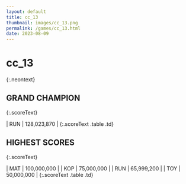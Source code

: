 ```yaml
---
layout: default
title: cc_13
thumbnail: images/cc_13.png
permalink: /games/cc_13.html
date: 2023-08-09
---
```


# cc_13 
{:.neontext}

## GRAND CHAMPION
{:.scoreText}

| RUN | 128,023,870 | 
{:.scoreText .table .td}

## HIGHEST SCORES
{:.scoreText}

| MAT | 100,000,000 | 
| KOP | 75,000,000 | 
| RUN | 65,999,200 | 
| TOY | 50,000,000 | 
{:.scoreText .table .td}
